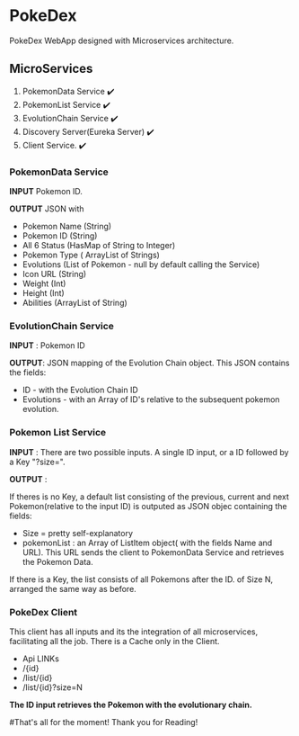 # PokeDex
 
PokeDex WebApp designed with Microservices architecture.

## MicroServices

1. PokemonData Service :heavy_check_mark:
2.  PokemonList Service :heavy_check_mark:
3. EvolutionChain Service :heavy_check_mark:
4. Discovery Server(Eureka Server) :heavy_check_mark:
5. Client Service. :heavy_check_mark:

### PokemonData Service

**INPUT**
Pokemon ID.

**OUTPUT**
JSON with
* Pokemon Name (String)
* Pokemon ID (String)
* All 6 Status (HasMap of String to Integer)
* Pokemon Type ( ArrayList of Strings)
* Evolutions (List of Pokemon - null by default calling the Service)
* Icon URL (String)
* Weight (Int)
* Height (Int)
* Abilities (ArrayList of String)

### EvolutionChain Service

**INPUT** : Pokemon ID

**OUTPUT**:
JSON mapping of the Evolution Chain object.
This JSON contains the fields:

* ID - with the Evolution Chain ID
* Evolutions - with an Array of ID's relative to the subsequent pokemon evolution.

### Pokemon List Service

**INPUT** : There are two possible inputs. A single ID input, or a ID followed by a Key "?size=".

**OUTPUT** : 

If theres is no Key, a default list consisting of the previous, current and next Pokemon(relative to the input ID) is outputed as JSON objec containing the fields:

* Size = pretty self-explanatory
* pokemonList : an Array of ListItem object( with the fields Name and URL). This URL sends the client to PokemonData Service and retrieves the Pokemon Data.

If there is a Key, the list consists of all Pokemons after the ID. of Size N, arranged the same way as before.

### PokeDex Client

This client has all inputs and its the integration of all microservices, facilitating all the job. There is a Cache only in the Client.

* Api LINKs
 * /{id}
 * /list/{id}
 * /list/{id}?size=N
 
 **The ID input retrieves the Pokemon with the evolutionary chain.**
 
 
 #That's all for the moment! Thank you for Reading!
